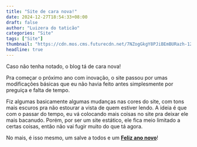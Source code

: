 ```yaml
---
title: "Site de cara nova!"
date: 2024-12-27T18:54:33+08:00
draft: false
author: "Luizera do taticão"
categories: "Site"
tags: ["Site"]
thumbnail: "https://cdn.mos.cms.futurecdn.net/7NZogGkgY8PJiBEmBURazh-1200-80.png"
headline: true
---
```

Caso não tenha notado, o blog tá de cara nova!
<!--more-->

Pra começar o próximo ano com inovação, o site passou por umas modificações básicas que eu não havia feito antes simplesmente por preguiça e falta de tempo.

Fiz algumas basicamente algumas mudanças nas cores do site, com tons mais escuros pra não estourar a vista de quem estiver lendo. A ideia é que com o passar do tempo, eu vá colocando mais coisas no site pra deixar ele mais bacanudo. Porém, por ser um site estático, ele fica meio limitado a certas coisas, então não vai fugir muito do que tá agora.

No mais, é isso mesmo, um salve a todos e um **[Feliz ano novo](https://www.youtube.com/watch?v=kL44EeYxSm8)**!
